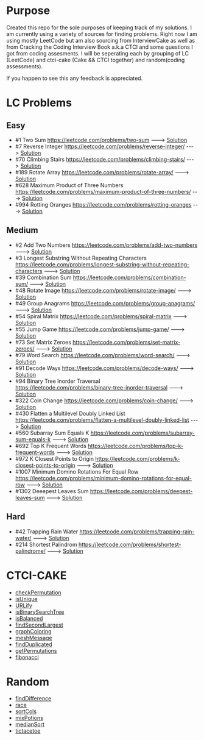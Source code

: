 # Purpose

Created this repo for the sole purposes of keeping track of my solutions. I am currently using a variety of sources for finding problems. Right now I am using mostly LeetCode but am also sourcing from InterviewCake as well as from Cracking the Coding Interview Book a.k.a CTCI and some questions I got from coding assesments. I will be seperating each by grouping of LC (LeetCode) and ctci-cake (Cake && CTCI together) and random(coding assessments).

If you happen to see this any feedback is appreciated.

# LC Problems

## Easy

- #1 Two Sum https://leetcode.com/problems/two-sum ---> [Solution](LeetCode/easy/twosum.js)
- #7 Reverse Integer https://leetcode.com/problems/reverse-integer/ ---> [Solution](LeetCode/easy/reverseNumber.js)
- #70 Climbing Stairs https://leetcode.com/problems/climbing-stairs/ ---> [Solution](Leetcode/easy/climbingStairs.js)
- #189 Rotate Array https://leetcode.com/problems/rotate-array/ ---> [Solution](LeetCode/easy/rotatearray.js)
- #628 Maximum Product of Three Numbers https://leetcode.com/problems/maximum-product-of-three-numbers/ ---> [Solution](LeetCode/easy/maxproductthreenums.js)
- #994 Rotting Oranges https://leetcode.com/problems/rotting-oranges ---> [Solution](LeetCode/easy/rottingoranges.js)

## Medium

- #2 Add Two Numbers https://leetcode.com/problems/add-two-numbers ---> [Solution](LeetCode/medium/addTwoNumbers.js)
- #3 Longest Substring Without Repeating Characters https://leetcode.com/problems/longest-substring-without-repeating-characters ---> [Solution](LeetCode/medium/longestNonRepeatingSubstring.js)
- #39 Combination Sum https://leetcode.com/problems/combination-sum/ ---> [Solution](Leetcode/medium/combinationSum.js)
- #48 Rotate Image https://leetcode.com/problems/rotate-image/ ---> [Solution](Leetcode/medium/rotateImage.js)
- #49 Group Anagrams https://leetcode.com/problems/group-anagrams/ ---> [Solution](Leetcode/medium/groupAnagrams.js)
- #54 Spiral Matrix https://leetcode.com/problems/spiral-matrix ---> [Solution](LeetCode/medium/spiralMatrix.js)
- #55 Jump Game https://leetcode.com/problems/jump-game/ ---> [Solution](Leetcode/medium/jumpGame.js)
- #73 Set Matrix Zeroes https://leetcode.com/problems/set-matrix-zeroes/ ---> [Solution](Leetcode/medium/setMatrixZeroes.js)
- #79 Word Search https://leetcode.com/problems/word-search/ ---> [Solution](Leetcode/medium/wordSearch.js)
- #91 Decode Ways https://leetcode.com/problems/decode-ways/ ---> [Solution](Leetcode/medium/decodeWays.js)
- #94 Binary Tree Inorder Traversal https://leetcode.com/problems/binary-tree-inorder-traversal ---> [Solution](LeetCode/medium/inorderTraversal.js)
- #322 Coin Change https://leetcode.com/problems/coin-change/ ---> [Solution](LeetCode/medium/coinChange.js)
- #430 Flatten a Multilevel Doubly Linked List https://leetcode.com/problems/flatten-a-multilevel-doubly-linked-list ---> [Solution](LeetCode/medium/flattendoublylinkedlist.js)
- #560 Subarray Sum Equals K https://leetcode.com/problems/subarray-sum-equals-k ---> [Solution](LeetCode/medium/subarraysumsequalk.js)
- #692 Top K Frequent Words https://leetcode.com/problems/top-k-frequent-words ---> [Solution](LeetCode/medium/kfrequentwords.js)
- #972 K Closest Points to Origin https://leetcode.com/problems/k-closest-points-to-origin ---> [Solution](LeetCode/medium/kpoinntsclosetooring.js)
- #1007 Minimum Domino Rotations For Equal Row https://leetcode.com/problems/minimum-domino-rotations-for-equal-row ---> [Solution](LeetCode/medium/dominoRotations.js)
- #1302 Deeepest Leaves Sum https://leetcode.com/problems/deepest-leaves-sum ---> [Solution](LeetCode/medium/deepestLeavessum.js)

## Hard

- #42 Trapping Rain Water https://leetcode.com/problems/trapping-rain-water/ ---> [Solution](LeetCode/hard/trappingRainWater.js)
- #214 Shortest Palindrom https://leetcode.com/problems/shortest-palindrome/ ---> [Solution](LeetCode/hard/shortestPalindrome.js)

# CTCI-CAKE

- [checkPermutation](ctci-cake/checkPermutation.js)
- [isUnique](ctci-cake/isUnique.js)
- [URLify](ctci-cake/URLify.js)
- [isBinarySearchTree](ctci-cake/validTree.js)
- [isBalanced](ctci-cake/isBalanced.js)
- [findSecondLargest](ctci-cake/findSecondLargestTree.js)
- [graphColoring](ctci-cake/graphColoring.js)
- [meshMessage](ctci-cake/meshMessage.js)
- [findDuplicated](ctci-cake/findDuplicate.js)
- [getPermutations](ctci-cake/getPermutations.js)
- [fibonacci](ctci-cake/fibonacci.js)

# Random

- [findDifference](random/findTimeDiff.js)
- [race](random/race.js)
- [sortCols](random/sortcols.js)
- [mixPotions](random/mixPotions.js)
- [medianSort](random/medianSort.js)
- [tictacetoe](random/tictactoe.js)
